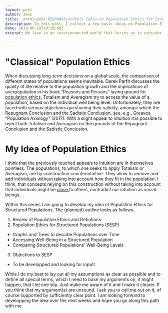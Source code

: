 ```yaml
---
layout: post
author: Jens
title:  <html>&#91;PESP&#93;</html> Ideas on Population Ethics for Structred Populations
description: In this post, I collect a few basic ideas on Population Ethics for Structred Populations, define the terms and give an outline for the PESP series. 
date: 2019-06-29T10:20:00Z
excerpt: We live in an interconnected world that forces us to consider the implications of our actions not only on a local scale but also, through the ripples they might cause, on a global scale. The <a href ="https://systemsacademy.io/network-paradigm/">Network Paradigm</a> gives an approach to discribe this situation based on the interconnectivity in a system. Even though populations are a prime example for interconnected systems, most concepts around population ethics are based on the idea that a population is just the sum of its parts. I want to challenge that within this series.

---
```


# "Classical" Population Ethics 

When discussing long-term decisions on a global scale, the comparison of different states of populations seems inevitable. Derek Parfit discusses the quality of life relative to the population growth and the implications of overpopulation in his book “Reasons and Persons” laying ground for <a href ="https://plato.stanford.edu/entries/repugnant-conclusion/#AccImpSatPopEth">population ethics</a>. Totalism and Averagism try to access the value of a population, based on the individual well being level. Unfortunately, they are faced with serious objections questioning their validity, amongst which the Repugnant Conclusion and the Sadistic Conclusion, see, e.g., Greaves, “Population Axiology” (2017). With a slight appeal to intuition it is possible to reject both Totalism and Averagism on the grounds of the Repugnant Conclusion and the Sadistic Conclusion. 


# My Idea of Population Ethics

I think that the previously touched appeals to intuition are in themselves pointless. The populations, to which one seeks to apply Totalism or Averagism, are by construction counterintuitive. They allow to remove and add individuals without taking into account how they fit in the population. I think, that concepts relying on this construction without taking into account that individuals might be <a href ="https://www.vox.com/future-perfect/2019/4/4/18285986/robot-animal-nature-expanding-moral-circle-peter-singer"> close </a> to others, contradict our intuition as social beings. 

Within this series I am going to develop my idea of Population Ethics for Structured Populations. The (planned) outline looks as follows.

 1. Review of Population Ethics and Defintions
 2. Population Ethics for Structured Populations (SESP)
  * Graphs and Trees to descibe Populations over Time
  * Accessing Well-Being in a Structured Population
  * Comparing Structured Populations' Well-Being Levels
 3. Objections to SESP
  * To be developped and looking for input!


While I do my best to lay out all my assumptions as clear as possible and to define all special terms, which I need to base my arguments on, it might happen, that I let one slip. Just make me aware of it and I make it clearer. If you think that my argument(s) are unsound, I ask you to call me out on it, of course supported by sufficiently clear point. 
I am looking forward to developping the idea over the next weeks and hope you go along this path with me.  






